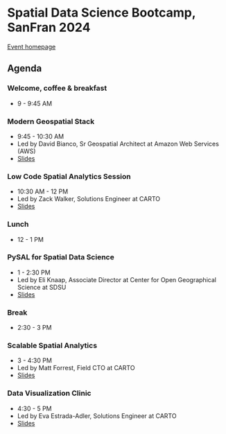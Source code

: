 # Spatial Data Science Bootcamp, SanFran 2024

[Event homepage](https://spatial-data-science-conference.com/bootcamp/2024-new-york](https://spatial-data-science-conference.com/bootcamp/2024-sanfrancisco))

## Agenda

### Welcome, coffee & breakfast

- 9 - 9:45 AM
  
### Modern Geospatial Stack

- 9:45 - 10:30 AM
- Led by David Bianco, Sr Geospatial Architect at Amazon Web Services (AWS)
- [Slides](https://github.com/CartoDB/sds-bootcamp-sf-2024/blob/master/SDS%20Bootcamp%20San%20Francisco%20-%20Intro%20Modern%20Geospatial-01.pdf)

### Low Code Spatial Analytics Session

- 10:30 AM - 12 PM
- Led by Zack Walker, Solutions Engineer at CARTO
- [Slides](https://docs.google.com/presentation/d/1pBQZ0FJD3DkvaWbyt3sv1AaORq4lshqIg5OklJImM5Y/edit?usp=sharing](https://docs.google.com/presentation/d/1pBQZ0FJD3DkvaWbyt3sv1AaORq4lshqIg5OklJImM5Y/edit?usp=sharing))

### Lunch

- 12 - 1 PM
  
### PySAL for Spatial Data Science

- 1 - 2:30 PM
- Led by Eli Knaap, Associate Director at Center for Open Geographical Science at SDSU
- [Slides](https://github.com/knaaptime/carto_sdsc24)

### Break

- 2:30 - 3 PM

### Scalable Spatial Analytics

- 3 - 4:30 PM
- Led by Matt Forrest, Field CTO at CARTO
- [Slides](https://docs.google.com/presentation/d/1rhwFiVQxvGV9yR1vhyuMI9EXYb99kmYNIw8isKtSCuo/edit#slide=id.g27c62a42806_0_610)

### Data Visualization Clinic

- 4:30 - 5 PM
- Led by Eva Estrada-Adler, Solutions Engineer at CARTO
- [Slides](https://docs.google.com/presentation/d/1_i7J6RIV2ZYpP0JLGAEwYg29R2LmSKonIpH2XFaIMOQ/edit?usp=sharing)
